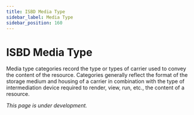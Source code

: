 ```yaml
---
title: ISBD Media Type
sidebar_label: Media Type
sidebar_position: 160
---
```


# ISBD Media Type

Media type categories record the type or types of carrier used to convey the content of the resource. Categories generally reflect the format of the storage medium and housing of a carrier in combination with the type of intermediation device required to render, view, run, etc., the content of a resource.

*This page is under development.*
